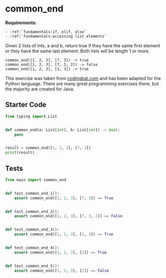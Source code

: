 # common_end



**Requirements:**
```eval_rst
- :ref:`fundamentals:if, elif, else`
- :ref:`fundamentals:accessing list elements`

```


Given 2 lists of ints, a and b, return true if they have the same first element or they have the same last element. Both lists will be length 1 or more.

```
common_end([1, 2, 3], [7, 3]) -> true
common_end([1, 2, 3], [7, 3, 2]) -> false
common_end([1, 2, 3], [1, 3]) -> true
```

This exercise was taken from [codingbat.com](https://codingbat.com/prob/p191991) and has been adapted for the Python language. There are many great programming exercises there, but the majority are created for Java.

## Starter Code
```python
from typing import List


def common_end(a: List[int], b: List[int]) -> bool:
    pass


result = common_end([1, 2, 3], [7, 3])
print(result)
```

## Tests
```python
from main import common_end


def test_common_end_1():
    assert common_end([1, 2, 3], [7, 3]) == True


def test_common_end_2():
    assert common_end([1, 2, 3], [7, 3, 2]) == False


def test_common_end_3():
    assert common_end([1, 2, 3], [1, 3]) == True


def test_common_end_4():
    assert common_end([1, 2, 3], [1]) == True


def test_common_end_5():
    assert common_end([1, 2, 3], [2]) == False
```
